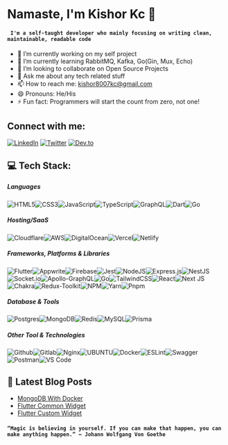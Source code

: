 <h1 align="left">Namaste, I'm Kishor Kc 👋</h1>

#### ``` I'm a self-taught developer who mainly focusing on writing clean, maintainable, readable code```

- 🔭 I’m currently working on my self project
- 🌱 I’m currently learning RabbitMQ, Kafka, Go(Gin, Mux, Echo)
- 👯 I’m looking to collaborate on Open Source Projects
- 💬 Ask me about any tech related stuff
- 📫 How to reach me: kishor8007kc@gmail.com
- 😄 Pronouns: He/His
- ⚡ Fun fact: Programmers will start the count from zero, not one!


## Connect with me:
[![LinkedIn](https://img.shields.io/badge/LinkedIn-%230077B5.svg?logo=linkedin&logoColor=white)](https://linkedin.com/in/devkishor8007) [![Twitter](https://img.shields.io/badge/Twitter-%231DA1F2.svg?logo=Twitter&logoColor=white)](https://twitter.com/devkishor8007) [![Dev.to](https://img.shields.io/badge/dev.to-%23000000.svg?logo=Dev.to&logoColor=white)](https://dev.to/devkishor8007)

## 💻 Tech Stack:

##### Languages
![HTML5](https://img.shields.io/badge/html5-%23E34F26.svg?style=for-the-badge&logo=html5&logoColor=white)![CSS3](https://img.shields.io/badge/css3-%231572B6.svg?style=for-the-badge&logo=css3&logoColor=white)![JavaScript](https://img.shields.io/badge/javascript-%23323330.svg?style=for-the-badge&logo=javascript&logoColor=%23F7DF1E)![TypeScript](https://img.shields.io/badge/typescript-%23007ACC.svg?style=for-the-badge&logo=typescript&logoColor=white)![GraphQL](https://img.shields.io/badge/-GraphQL-E10098?style=for-the-badge&logo=graphql&logoColor=white)![Dart](https://img.shields.io/badge/dart-%230175C2.svg?style=for-the-badge&logo=dart&logoColor=white)![Go](https://img.shields.io/badge/go-%2300ADD8.svg?style=for-the-badge&logo=go&logoColor=white)



##### Hosting/SaaS
![Cloudflare](https://img.shields.io/badge/Cloudflare-F38020?style=for-the-badge&logo=Cloudflare&logoColor=white)![AWS](https://img.shields.io/badge/AWS-%23FF9900.svg?style=for-the-badge&logo=amazon-aws&logoColor=white)![DigitalOcean](https://img.shields.io/badge/DigitalOcean-%230167ff.svg?style=for-the-badge&logo=digitalOcean&logoColor=white)![Vercel](https://img.shields.io/badge/vercel-%23000000.svg?style=for-the-badge&logo=vercel&logoColor=white)![Netlify](https://img.shields.io/badge/netlify-%23000000.svg?style=for-the-badge&logo=netlify&logoColor=#00C7B7)

##### Frameworks, Platforms & Libraries
![Flutter](https://img.shields.io/badge/Flutter-%2302569B.svg?style=for-the-badge&logo=Flutter&logoColor=white)![Appwrite](https://img.shields.io/badge/appwrite-%23E0234E.svg?style=for-the-badge&logo=appwrite&logoColor=white)![Firebase](https://img.shields.io/badge/firebase-%23039BE5.svg?style=for-the-badge&logo=firebase)![Jest](https://img.shields.io/badge/jest-%23009639.svg?style=for-the-badge&logo=jest&logoColor=white)![NodeJS](https://img.shields.io/badge/node.js-6DA55F?style=for-the-badge&logo=node.js&logoColor=white)![Express.js](https://img.shields.io/badge/express.js-%23404d59.svg?style=for-the-badge&logo=express&logoColor=%2361DAFB)![NestJS](https://img.shields.io/badge/nestjs-%23E0234E.svg?style=for-the-badge&logo=nestjs&logoColor=white)![Socket.io](https://img.shields.io/badge/Socket.io-black?style=for-the-badge&logo=socket.io&badgeColor=010101)![Apollo-GraphQL](https://img.shields.io/badge/-ApolloGraphQL-311C87?style=for-the-badge&logo=apollo-graphql)![Go](https://img.shields.io/badge/-Go-%2320232a.svg?style=for-the-badge&logo=go)![TailwindCSS](https://img.shields.io/badge/tailwindcss-%2338B2AC.svg?style=for-the-badge&logo=tailwind-css&logoColor=white)![React](https://img.shields.io/badge/react-%2320232a.svg?style=for-the-badge&logo=react&logoColor=%2361DAFB)![Next JS](https://img.shields.io/badge/Next-black?style=for-the-badge&logo=next.js&logoColor=white)![Chakra](https://img.shields.io/badge/chakra-%234ED1C5.svg?style=for-the-badge&logo=chakraui&logoColor=white)![Redux-Toolkit](https://img.shields.io/badge/redux-toolkit-%23593d88.svg?style=for-the-badge&logo=redux-toolkit&logoColor=white)![NPM](https://img.shields.io/badge/NPM-%23000000.svg?style=for-the-badge&logo=npm&logoColor=white)![Yarn](https://img.shields.io/badge/yarn-%232C8EBB.svg?style=for-the-badge&logo=yarn&logoColor=white)![Pnpm](https://img.shields.io/badge/pnpm-%23FF9900.svg?style=for-the-badge&logo=pnpm&logoColor=white)

##### Database & Tools
![Postgres](https://img.shields.io/badge/postgres-%23316192.svg?style=for-the-badge&logo=postgresql&logoColor=white)![MongoDB](https://img.shields.io/badge/MongoDB-%234ea94b.svg?style=for-the-badge&logo=mongodb&logoColor=white)![Redis](https://img.shields.io/badge/redis-%23DD0031.svg?style=for-the-badge&logo=redis&logoColor=white)![MySQL](https://img.shields.io/badge/mysql-%2300f.svg?style=for-the-badge&logo=mysql&logoColor=white)![Prisma](https://img.shields.io/badge/Prisma-%2302569B.svg?style=for-the-badge&logo=Prisma&logoColor=white)

##### Other Tool & Technologies
![Github](https://img.shields.io/badge/github-%23000000.svg?style=for-the-badge&logo=github&logoColor=white)![Gitlab](https://img.shields.io/badge/gitlab-%23FF9900.svg?style=for-the-badge&logo=gitlab&logoColor=white)![Nginx](https://img.shields.io/badge/nginx-%23009639.svg?style=for-the-badge&logo=nginx&logoColor=white)![UBUNTU](https://img.shields.io/badge/Ubuntu-FCC624?style=for-the-badge&logo=ubuntu&logoColor=black)![Docker](https://img.shields.io/badge/docker-%230db7ed.svg?style=for-the-badge&logo=docker&logoColor=white)![ESLint](https://img.shields.io/badge/ESLint-4B3263?style=for-the-badge&logo=eslint&logoColor=white)![Swagger](https://img.shields.io/badge/-Swagger-%23Clojure?style=for-the-badge&logo=swagger&logoColor=white)![Postman](https://img.shields.io/badge/Postman-FF6C37?style=for-the-badge&logo=postman&logoColor=white)![VS Code](https://img.shields.io/badge/-VisualStudioCode-007ACC?style=for-the-badge&logo=visual-studio-code&logoColor=white)

<!-- ![ElasticSearch](https://img.shields.io/badge/-ElasticSearch-005571?style=for-the-badge&logo=elasticsearch) -->
<!-- ![Terraform](https://img.shields.io/badge/terraform-%235835CC.svg?style=for-the-badge&logo=terraform&logoColor=white) -->

## 📕 Latest Blog Posts
- [MongoDB With Docker](https://dev.to/devkishor8007/mongodb-with-docker-23d5)
- [Flutter Common Widget](https://dev.to/devkishor8007/common-widgets-in-flutter-5a4c)
- [Flutter Custom Widget](https://dev.to/devkishor8007/flutter-custom-widget-2ol0)

#### ``` “Magic is believing in yourself. If you can make that happen, you can make anything happen.” – Johann Wolfgang Von Goethe ```
